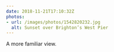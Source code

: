 ```yaml
---
date: 2018-11-21T17:10:32Z
photos:
- url: /images/photos/1542820232.jpg
  alt: Sunset over Brighton’s West Pier
---
```

A more familiar view.

